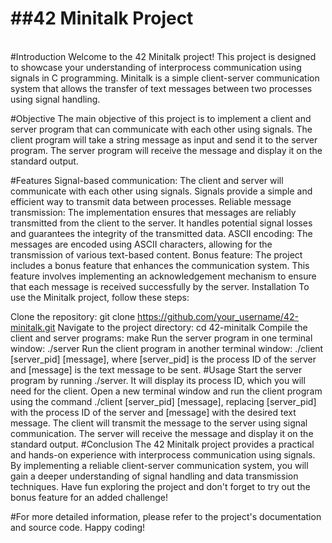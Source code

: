 <h1> ##42 Minitalk Project </h1>
<br/>
#Introduction
Welcome to the 42 Minitalk project! This project is designed to showcase your understanding of interprocess communication using signals in C programming. Minitalk is a simple client-server communication system that allows the transfer of text messages between two processes using signal handling.

#Objective
The main objective of this project is to implement a client and server program that can communicate with each other using signals. The client program will take a string message as input and send it to the server program. The server program will receive the message and display it on the standard output.

#Features
Signal-based communication: The client and server will communicate with each other using signals. Signals provide a simple and efficient way to transmit data between processes.
Reliable message transmission: The implementation ensures that messages are reliably transmitted from the client to the server. It handles potential signal losses and guarantees the integrity of the transmitted data.
ASCII encoding: The messages are encoded using ASCII characters, allowing for the transmission of various text-based content.
Bonus feature: The project includes a bonus feature that enhances the communication system. This feature involves implementing an acknowledgement mechanism to ensure that each message is received successfully by the server.
Installation
To use the Minitalk project, follow these steps:

Clone the repository: git clone https://github.com/your_username/42-minitalk.git
Navigate to the project directory: cd 42-minitalk
Compile the client and server programs: make
Run the server program in one terminal window: ./server
Run the client program in another terminal window: ./client [server_pid] [message], where [server_pid] is the process ID of the server and [message] is the text message to be sent.
#Usage
Start the server program by running ./server. It will display its process ID, which you will need for the client.
Open a new terminal window and run the client program using the command ./client [server_pid] [message], replacing [server_pid] with the process ID of the server and [message] with the desired text message.
The client will transmit the message to the server using signal communication.
The server will receive the message and display it on the standard output.
#Conclusion
The 42 Minitalk project provides a practical and hands-on experience with interprocess communication using signals. By implementing a reliable client-server communication system, you will gain a deeper understanding of signal handling and data transmission techniques. Have fun exploring the project and don't forget to try out the bonus feature for an added challenge!

#For more detailed information, please refer to the project's documentation and source code. Happy coding!
